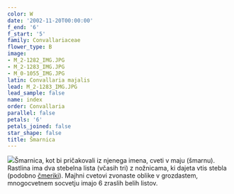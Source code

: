 ```yaml
---
color: W
date: '2002-11-20T00:00:00'
f_end: '6'
f_start: '5'
family: Convallariaceae
flower_type: B
image:
- M_2-1282_IMG.JPG
- M_2-1283_IMG.JPG
- M_0-1055_IMG.JPG
latin: Convallaria majalis
lead: M_2-1283_IMG.JPG
lead_sample: false
name: index
order: Convallaria
parallel: false
petals: '6'
petals_joined: false
star_shape: false
title: Šmarnica
---
```

![](../../images/poison.gif)Šmarnica, kot bi pričakovali iz njenega imena, cveti v maju (šmarnu). Rastlina ima dva stebelna lista (včasih tri) z nožnicama, ki dajeta vtis stebla (podobno [čmeriki](../VeratrumAlbumLobelianum(ZelenaCmerika)/SI_ZelenaCmerika.asp)). Majhni cvetovi zvonaste oblike v grozdastem, mnogocvetnem socvetju imajo 6 zraslih belih listov.
